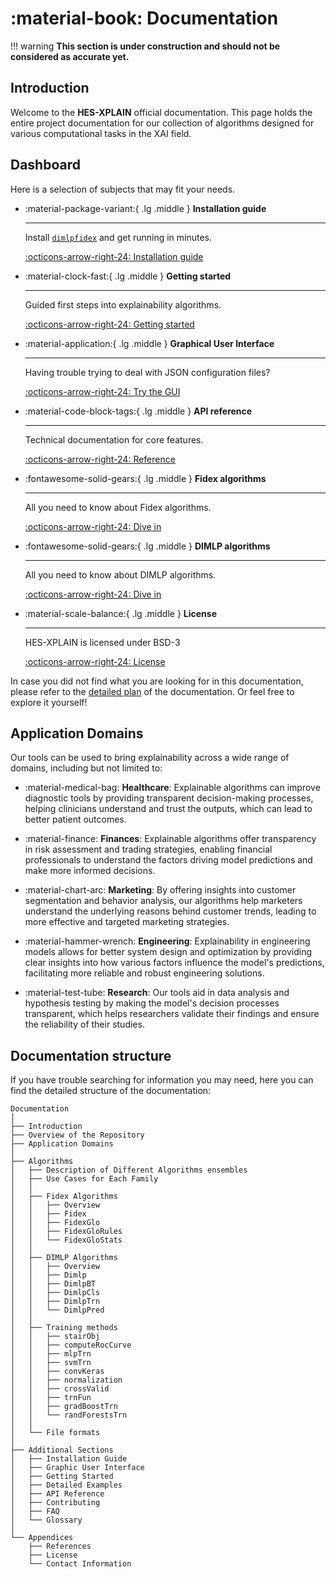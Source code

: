# :material-book: Documentation

!!! warning
    **This section is under construction and should not be considered as accurate yet.**

## Introduction
Welcome to the **HES-XPLAIN** official documentation. This page holds the entire project documentation for our collection of algorithms designed for various computational tasks in the XAI field.

## Dashboard
Here is a selection of subjects that may fit your needs.
<div class="grid cards" markdown>

-   :material-package-variant:{ .lg .middle } **Installation guide**

    ---

    Install [`dimlpfidex`](#) and get running in minutes.

    [:octicons-arrow-right-24: Installation guide](installation-guide.md)


-   :material-clock-fast:{ .lg .middle } **Getting started**

    ---

    Guided first steps into explainability algorithms. 

    [:octicons-arrow-right-24: Getting started](getting-started.md)


-   :material-application:{ .lg .middle } **Graphical User Interface**

    ---

    Having trouble trying to deal with JSON configuration files? 

    [:octicons-arrow-right-24: Try the GUI](gui.md)


-   :material-code-block-tags:{ .lg .middle } **API reference**

    ---

    Technical documentation for core features.

    [:octicons-arrow-right-24: Reference](../reference.md)


-   :fontawesome-solid-gears:{ .lg .middle } **Fidex algorithms**

    ---

    All you need to know about Fidex algorithms.

    [:octicons-arrow-right-24: Dive in](algorithms/fidex/overview.md)

-   :fontawesome-solid-gears:{ .lg .middle } **DIMLP algorithms**

    ---

    All you need to know about DIMLP algorithms.

    [:octicons-arrow-right-24: Dive in](algorithms/dimlp/overview.md)


-   :material-scale-balance:{ .lg .middle } **License**

    ---

    HES-XPLAIN is licensed under BSD-3

    [:octicons-arrow-right-24: License](license.md)

</div>

In case you did not find what you are looking for in this documentation, please refer to the [detailed plan](#documentation-structure) of the documentation. Or feel free to explore it yourself! 


## Application Domains
Our tools can be used to bring explainability across a wide range of domains, including but not limited to:

- :material-medical-bag: **Healthcare**: Explainable algorithms can improve diagnostic tools by providing transparent decision-making processes, helping clinicians understand and trust the outputs, which can lead to better patient outcomes.

- :material-finance: **Finances**: Explainable algorithms offer transparency in risk assessment and trading strategies, enabling financial professionals to understand the factors driving model predictions and make more informed decisions.

- :material-chart-arc: **Marketing**: By offering insights into customer segmentation and behavior analysis, our algorithms help marketers understand the underlying reasons behind customer trends, leading to more effective and targeted marketing strategies.

- :material-hammer-wrench: **Engineering**: Explainability in engineering models allows for better system design and optimization by providing clear insights into how various factors influence the model's predictions, facilitating more reliable and robust engineering solutions.

- :material-test-tube: **Research**: Our tools aid in data analysis and hypothesis testing by making the model's decision processes transparent, which helps researchers validate their findings and ensure the reliability of their studies.


## Documentation structure
If you have trouble searching for information you may need, here you can find the detailed structure of the documentation:

```
Documentation
│
├── Introduction
├── Overview of the Repository
├── Application Domains
│
├── Algorithms
│   ├── Description of Different Algorithms ensembles
│   ├── Use Cases for Each Family
│   │
│   ├── Fidex Algorithms
│   │   ├── Overview
│   │   ├── Fidex
│   │   ├── FidexGlo
│   │   ├── FidexGloRules
│   │   └── FidexGloStats
│   │   
│   ├── DIMLP Algorithms
│   │   ├── Overview
│   │   ├── Dimlp
│   │   ├── DimlpBT
│   │   ├── DimlpCls
│   │   ├── DimlpTrn
│   │   └── DimlpPred
│   │   
│   ├── Training methods
│   │   ├── stairObj
│   │   ├── computeRocCurve  
│   │   ├── mlpTrn          
│   │   ├── svmTrn
│   │   ├── convKeras        
│   │   ├── normalization
│   │   ├── crossValid       
│   │   ├── trnFun
│   │   ├── gradBoostTrn     
│   │   └── randForestsTrn
│   │
│   └── File formats
│   
├── Additional Sections
│   ├── Installation Guide
│   ├── Graphic User Interface
│   ├── Getting Started
│   ├── Detailed Examples
│   ├── API Reference
│   ├── Contributing
│   ├── FAQ
│   └── Glossary
│
└── Appendices
    ├── References
    ├── License
    └── Contact Information
```